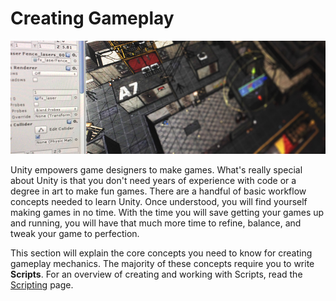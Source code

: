 Creating Gameplay
=================

![](../uploads/Main/CreatingGameplayIntroPic.jpg)

Unity empowers game designers to make games. What's really special about Unity is that you don't need years of experience with code or a degree in art to make fun games. There are a handful of basic workflow concepts needed to learn Unity. Once understood, you will find yourself making games in no time. With the time you will save getting your games up and running, you will have that much more time to refine, balance, and tweak your game to perfection.

This section will explain the core concepts you need to know for creating gameplay mechanics. The majority of these concepts require you to write __Scripts__. For an overview of creating and working with Scripts, read the [Scripting](ScriptingSection) page.

